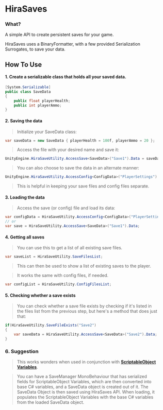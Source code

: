 ﻿# HiraSaves

### What?

A simple API to create persistent saves for your game.

HiraSaves uses a BinaryFormatter, with a few provided Serialization Surrogates, to save your data.

## How To Use

#### 1. Create a serializable class that holds all your saved data.

```c#
[System.Serializable]
public class SaveData
{
    public float playerHealth;
    public int playerAmmo;
}
```

#### 2. Saving the data

> Initialize your SaveData class:
```c#
var saveData = new SaveData { playerHealth = 100f, playerAmmo = 20 };
```

> Access the file with your desired name and save it:
```c#
UnityEngine.HiraSaveUtility.AccessSave<SaveData>("Save1").Data = saveData;
```

> You can also choose to save the data in an alternate manner:
```c#
UnityEngine.HiraSaveUtility.AccessConfig<ConfigData>("PlayerSettings").Data = configData;
```

> This is helpful in keeping your save files and config files separate.

#### 3. Loading the data

>Access the save (or config) file and load its data:
```c#
var configData = HiraSaveUtility.AccessConfig<ConfigData>("PlayerSettings").Data;
// or
var save = HiraSaveUtility.AccessSave<SaveData>("Save1").Data;
```

#### 4. Getting all saves

> You can use this to get a list of all existing save files.
```c#
var saveList = HiraSaveUtility.SaveFilesList;
```

> This can then be used to show a list of existing saves to the player.

> It works the same with config files, if needed.
```c#
var configList = HiraSaveUtility.ConfigFilesList;
```

#### 5. Checking whether a save exists

> You can check whether a save file exists by checking if it's listed in the files list from the previous step, but here's a method that does just that:
```c#
if(HiraSaveUtility.SaveFileExists("Save2")
{
    var saveData = HiraSaveUtility.AccessSave<SaveData>("Save2").Data;
}
```

### 6. Suggestion

> This works wonders when used in conjunction with [**ScriptableObject Variables**](../ScriptableObject%20Variables).

> You can have a SaveManager MonoBehaviour that has serialized fields for ScriptableObject Variables, which are then converted into base C# variables, and a SaveData object is created out of it. The SaveData Object is then saved using HiraSaves API. When loading, it populates the ScriptableObject Variables with the base C# variables from the loaded SaveData object.